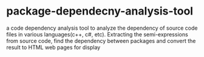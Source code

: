 # package-dependecny-analysis-tool
a code dependency analysis tool to analyze the dependency of source code files in various languages(c++, c#, etc). Extracting the semi-expressions from source code, find the dependency between packages and convert the result to HTML web pages for display
